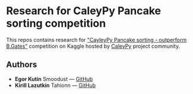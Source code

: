 # Research for CaleyPy Pancake sorting competition

This repos contains research for ["CayleyPy Pancake sorting - outperform B.Gates"](https://www.kaggle.com/competitions/CayleyPy-pancake) competition on Kaggle hosted by [CaleyPy](https://github.com/cayleypy/cayleypy) project community.

## Authors
*   **Egor Kutin** Smoodust — [GitHub](https://github.com/Smoodust)
*   **Kirill Lazutkin** Tahionn — [GitHub](https://github.com/Tahionnn)
